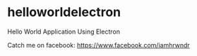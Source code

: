# helloworldelectron
Hello World Application Using Electron

Catch me on facebook: https://www.facebook.com/iamhrwndr
